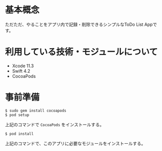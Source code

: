 # 基本概念

ただただ、やることをアプリ内で記録・削除できるシンプルなToDo List Appです。

# 利用している技術・モジュールについて

- Xcode 11.3
- Swift 4.2
- CocoaPods

# 事前準備

```
$ sudo gem install cocoapods
$ pod setup
```

上記のコマンドで `CocoaPods` をインストールする。

```
$ pod install
```

上記のコマンドで、このアプリに必要なモジュールをインストールする。

